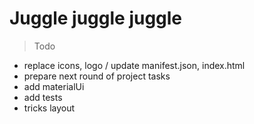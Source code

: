 # Juggle juggle juggle

> Todo
- replace icons, logo / update manifest.json, index.html
- prepare next round of project tasks
- add materialUi
- add tests
- tricks layout